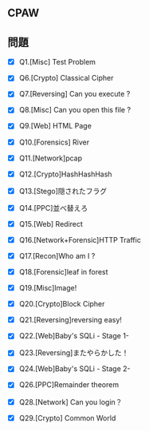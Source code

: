 CPAW
----

問題
----
 - [x] Q1.[Misc] Test Problem
 - [x] Q6.[Crypto] Classical Cipher
 - [x] Q7.[Reversing] Can you execute ?
 - [x] Q8.[Misc] Can you open this file ?
 - [x] Q9.[Web] HTML Page
 - [x] Q10.[Forensics] River
 - [x] Q11.[Network]pcap
 - [x] Q12.[Crypto]HashHashHash
 - [x] Q13.[Stego]隠されたフラグ
 - [x] Q14.[PPC]並べ替えろ
 - [x] Q15.[Web] Redirect
 - [x] Q16.[Network+Forensic]HTTP Traffic
 - [x] Q17.[Recon]Who am I ?
 - [x] Q18.[Forensic]leaf in forest
 - [x] Q19.[Misc]Image!
 - [x] Q20.[Crypto]Block Cipher
 - [x] Q21.[Reversing]reversing easy!
 - [x] Q22.[Web]Baby's SQLi - Stage 1-
 - [x] Q23.[Reversing]またやらかした！
 - [x] Q24.[Web]Baby's SQLi - Stage 2-
 - [x] Q26.[PPC]Remainder theorem
 - [x] Q28.[Network] Can you login？
 - [x] Q29.[Crypto] Common World

